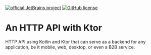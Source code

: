 [![official JetBrains project](https://jb.gg/badges/official.svg)](https://confluence.jetbrains.com/display/ALL/JetBrains+on+GitHub)
[![GitHub license](https://img.shields.io/badge/license-Apache%20License%202.0-blue.svg?style=flat)](https://www.apache.org/licenses/LICENSE-2.0)


# An HTTP API with Ktor

 HTTP API using Kotlin and Ktor that can serve as a backend for any application, be it mobile, web, desktop, or even a B2B service.
 
